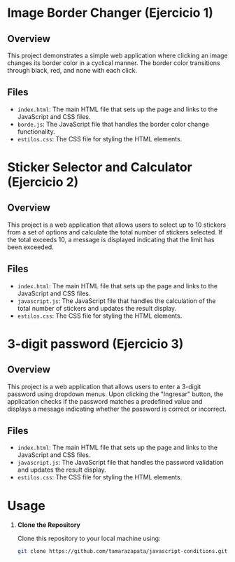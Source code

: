 # Image Border Changer (Ejercicio 1)

## Overview

This project demonstrates a simple web application where clicking an image changes its border color in a cyclical manner. The border color transitions through black, red, and none with each click.

## Files

- `index.html`: The main HTML file that sets up the page and links to the JavaScript and CSS files.
- `borde.js`: The JavaScript file that handles the border color change functionality.
- `estilos.css`: The CSS file for styling the HTML elements.

# Sticker Selector and Calculator (Ejercicio 2)

## Overview

This project is a web application that allows users to select up to 10 stickers from a set of options and calculate the total number of stickers selected. If the total exceeds 10, a message is displayed indicating that the limit has been exceeded.

## Files

- `index.html`: The main HTML file that sets up the page and links to the JavaScript and CSS files.
- `javascript.js`: The JavaScript file that handles the calculation of the total number of stickers and updates the result display.
- `estilos.css`: The CSS file for styling the HTML elements.

# 3-digit password (Ejercicio 3)

## Overview

This project is a web application that allows users to enter a 3-digit password using dropdown menus. Upon clicking the "Ingresar" button, the application checks if the password matches a predefined value and displays a message indicating whether the password is correct or incorrect.

## Files

- `index.html`: The main HTML file that sets up the page and links to the JavaScript and CSS files.
- `javascript.js`: The JavaScript file that handles the password validation and updates the result display.
- `estilos.css`: The CSS file for styling the HTML elements.


# Usage

1. **Clone the Repository**

   Clone this repository to your local machine using:
   ```bash
   git clone https://github.com/tamarazapata/javascript-conditions.git
